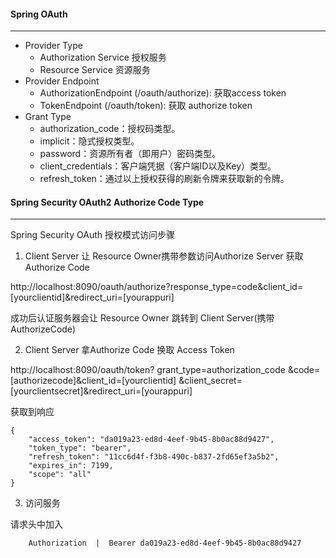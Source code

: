 #### Spring OAuth 

-----------------
  
  - Provider Type
    - Authorization Service 授权服务 
    - Resource Service 资源服务   
  - Provider Endpoint 
      - AuthorizationEndpoint (/oauth/authorize):   获取access token
      - TokenEndpoint (/oauth/token):    获取 authorize token
  - Grant Type
      - authorization_code：授权码类型。
      - implicit：隐式授权类型。
      - password：资源所有者（即用户）密码类型。
      - client_credentials：客户端凭据（客户端ID以及Key）类型。
      - refresh_token：通过以上授权获得的刷新令牌来获取新的令牌。

#### Spring Security OAuth2 Authorize Code Type

-----------------------------------------------

Spring Security OAuth 授权模式访问步骤

1. Client Server 让 Resource Owner携带参数访问Authorize Server 获取Authorize Code

http://localhost:8090/oauth/authorize?response_type=code&client_id=[yourclientid]&redirect_uri=[yourappuri]

成功后认证服务器会让 Resource Owner 跳转到 Client Server(携带 AuthorizeCode)

2. Client Server 拿Authorize Code 换取 Access Token

http://localhost:8090/oauth/token?
grant_type=authorization_code
&code=[authorizecode]&client_id=[yourclientid]
&client_secret=[yourclientsecret]&redirect_uri=[yourappuri]

获取到响应
```
{
    "access_token": "da019a23-ed8d-4eef-9b45-8b0ac88d9427",
    "token_type": "bearer",
    "refresh_token": "11cc6d4f-f3b8-490c-b837-2fd65ef3a5b2",
    "expires_in": 7199,
    "scope": "all"
}
```

3. 访问服务

请求头中加入 
```
    Authorization  |  Bearer da019a23-ed8d-4eef-9b45-8b0ac88d9427
```

    
      